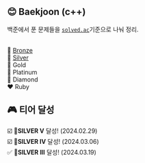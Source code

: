## 😊 Baekjoon (c++)
백준에서 푼 문제들을 <a href="https://solved.ac/problems/level">`solved.ac`</a>기준으로 나눠 정리.<br><br>

🥉 [Bronze](https://github.com/woori-zip/Baekjoon/tree/main/%F0%9F%A5%89%20Bronze) <br>
🥈 [Silver](https://github.com/woori-zip/Baekjoon/tree/main/%F0%9F%A5%88%20Silver) <br>
🥇 Gold <br>
💚 Platinum <br>
🩵 Diamond <br>
❤️ Ruby

## 🎮 티어 달성
☑️ **🥈SILVER V** 달성! (2024.02.29)<br>
☑️ **🥈SILVER IV** 달성! (2024.03.06)<br>
✅ **🥈SILVER III** 달성! (2024.03.19)<br>
